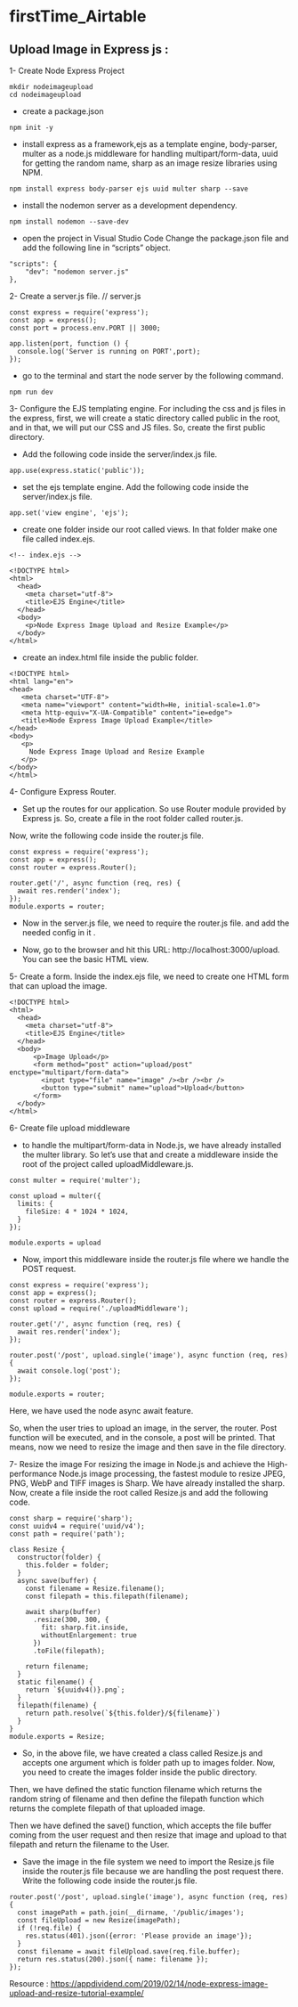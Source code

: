 # firstTime_Airtable

## Upload Image in Express js : 
1-  Create Node Express Project
```
mkdir nodeimageupload
cd nodeimageupload
``` 
- create a package.json 
```
npm init -y 
```
- install express as a framework,ejs as a template engine, body-parser, multer as a  node.js middleware for handling multipart/form-data, uuid for getting the random name, sharp as an image resize libraries using NPM.
```
npm install express body-parser ejs uuid multer sharp --save
```

- install the nodemon server as a development dependency.
```
npm install nodemon --save-dev
```
- open the project in Visual Studio Code 
Change the package.json file and add the following line in “scripts” object. 
```
"scripts": {
    "dev": "nodemon server.js"
},
```

2- Create a server.js file.
// server.js
```
const express = require('express');
const app = express();
const port = process.env.PORT || 3000;

app.listen(port, function () {
  console.log('Server is running on PORT',port);
});

```
- go to the terminal and start the node server by the following command.
```
npm run dev 

```
3-  Configure the EJS templating engine.
For including the css and js files in the express, first, we will create a static directory called public in the root, and in that, we will put our CSS and JS files. So, create the first public directory.

- Add the following code inside the server/index.js file.
```
app.use(express.static('public'));
```

- set the ejs template engine. Add the following code inside the server/index.js file.
```
app.set('view engine', 'ejs');
```
- create one folder inside our root called views. In that folder make one file called index.ejs.
```
<!-- index.ejs -->

<!DOCTYPE html>
<html>
  <head>
    <meta charset="utf-8">
    <title>EJS Engine</title>
  </head>
  <body>
    <p>Node Express Image Upload and Resize Example</p>
  </body>
</html>
``` 
-  create an index.html file inside the public folder.
```
<!DOCTYPE html>
<html lang="en">
<head>
   <meta charset="UTF-8">
   <meta name="viewport" content="width=He, initial-scale=1.0">
   <meta http-equiv="X-UA-Compatible" content="ie=edge">
   <title>Node Express Image Upload Example</title>
</head>
<body>
   <p>
     Node Express Image Upload and Resize Example
   </p>
</body>
</html>
```
4- Configure Express Router.
- Set up the routes for our application. So use Router module provided by Express js. So, create a file in the root folder called router.js.

Now, write the following code inside the router.js file.

```
const express = require('express');
const app = express();
const router = express.Router();

router.get('/', async function (req, res) {
  await res.render('index');
});
module.exports = router;
```
- Now in the server.js file, we need to require the router.js file.
and add the needed config in it .

- Now, go to the browser and hit this URL: http://localhost:3000/upload. You can see the basic HTML view.

5- Create a form. 
Inside the index.ejs file, we need to create one HTML form that can upload the image.
```
<!DOCTYPE html>
<html>
  <head>
    <meta charset="utf-8">
    <title>EJS Engine</title>
  </head>
  <body>
      <p>Image Upload</p>
      <form method="post" action="upload/post" enctype="multipart/form-data">
        <input type="file" name="image" /><br /><br />
        <button type="submit" name="upload">Upload</button>
      </form>
  </body>
</html>
```
6- Create file upload middleware
- to handle the multipart/form-data in Node.js, we have already installed the multer library. So let’s use that and create a middleware inside the root of the project called uploadMiddleware.js.
```
const multer = require('multer');

const upload = multer({
  limits: {
    fileSize: 4 * 1024 * 1024,
  }
});

module.exports = upload
````
- Now, import this middleware inside the router.js file where we handle the POST request.
```
const express = require('express');
const app = express();
const router = express.Router();
const upload = require('./uploadMiddleware');

router.get('/', async function (req, res) {
  await res.render('index');
});

router.post('/post', upload.single('image'), async function (req, res) {
  await console.log('post');
});

module.exports = router;
```
Here, we have used the node async await feature. 

So, when the user tries to upload an image, in the server, the router. Post function will be executed, and in the console, a post will be printed. That means, now we need to resize the image and then save in the file directory.

7- Resize the image
For resizing the image in Node.js and achieve the High-performance Node.js image processing, the fastest module to resize JPEG, PNG, WebP and TIFF images is Sharp. We have already installed the sharp. Now, create a file inside the root called Resize.js and add the following code.
```
const sharp = require('sharp');
const uuidv4 = require('uuid/v4');
const path = require('path');

class Resize {
  constructor(folder) {
    this.folder = folder;
  }
  async save(buffer) {
    const filename = Resize.filename();
    const filepath = this.filepath(filename);

    await sharp(buffer)
      .resize(300, 300, {
        fit: sharp.fit.inside,
        withoutEnlargement: true
      })
      .toFile(filepath);
    
    return filename;
  }
  static filename() {
    return `${uuidv4()}.png`;
  }
  filepath(filename) {
    return path.resolve(`${this.folder}/${filename}`)
  }
}
module.exports = Resize;
``` 

- So, in the above file, we have created a class called Resize.js and accepts one argument which is folder path up to images folder. Now, you need to create the images folder inside the public directory.

Then, we have defined the static function filename which returns the random string of filename and then define the filepath function which returns the complete filepath of that uploaded image.

Then we have defined the save() function, which accepts the file buffer coming from the user request and then resize that image and upload to that filepath and return the filename to the User.

-  Save the image in the file system 
we need to import the Resize.js file inside the router.js file because we are handling the post request there. Write the following code inside the router.js file.

```
router.post('/post', upload.single('image'), async function (req, res) {
  const imagePath = path.join(__dirname, '/public/images');
  const fileUpload = new Resize(imagePath);
  if (!req.file) {
    res.status(401).json({error: 'Please provide an image'});
  }
  const filename = await fileUpload.save(req.file.buffer);
  return res.status(200).json({ name: filename });
});
```


Resource :
https://appdividend.com/2019/02/14/node-express-image-upload-and-resize-tutorial-example/
